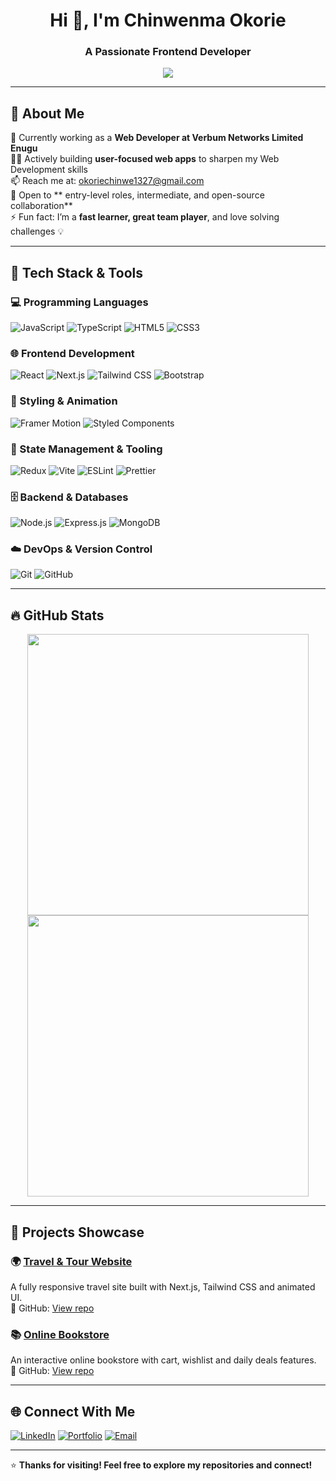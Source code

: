 <h1 align="center">Hi 👋, I'm Chinwenma Okorie</h1>
<h3 align="center">A Passionate Frontend Developer</h3>

<p align="center">
  <a href="https://github.com/your-github-username">
    <img src="https://readme-typing-svg.herokuapp.com?font=Fira+Code&size=22&pause=1000&color=00BFFF&center=true&vCenter=true&width=440&height=45&lines=Frontend+Developer;User+Interface+Designer">
  </a>
</p>

---

## 🚀 About Me
💼 Currently working as a **Web Developer at Verbum Networks Limited Enugu**  
👨‍💻 Actively building **user-focused web apps** to sharpen my Web Development skills  
📫 Reach me at: [okoriechinwe1327@gmail.com](mailto:okoriechinwe1327@gmail.com)  
👀 Open to ** entry-level roles, intermediate, and open-source collaboration**  
⚡ Fun fact: I’m a **fast learner, great team player**, and love solving challenges 💡  

---

## 🌟 Tech Stack & Tools

### 💻 Programming Languages
![JavaScript](https://img.shields.io/badge/JavaScript-F7DF1E?style=for-the-badge&logo=javascript&logoColor=black)
![TypeScript](https://img.shields.io/badge/TypeScript-007ACC?style=for-the-badge&logo=typescript&logoColor=white)
![HTML5](https://img.shields.io/badge/HTML5-E34F26?style=for-the-badge&logo=html5&logoColor=white)
![CSS3](https://img.shields.io/badge/CSS3-1572B6?style=for-the-badge&logo=css3&logoColor=white)

### 🌐 Frontend Development
![React](https://img.shields.io/badge/React-61DAFB?style=for-the-badge&logo=react&logoColor=black)
![Next.js](https://img.shields.io/badge/Next.js-000000?style=for-the-badge&logo=nextdotjs&logoColor=white)
![Tailwind CSS](https://img.shields.io/badge/TailwindCSS-06B6D4?style=for-the-badge&logo=tailwindcss&logoColor=white)
![Bootstrap](https://img.shields.io/badge/Bootstrap-7952B3?style=for-the-badge&logo=bootstrap&logoColor=white)

### 🎨 Styling & Animation
![Framer Motion](https://img.shields.io/badge/Framer--Motion-EF476F?style=for-the-badge&logo=framer&logoColor=white)
![Styled Components](https://img.shields.io/badge/Styled--Components-DB7093?style=for-the-badge&logo=styled-components&logoColor=white)

### 🧠 State Management & Tooling
![Redux](https://img.shields.io/badge/Redux-764ABC?style=for-the-badge&logo=redux&logoColor=white)
![Vite](https://img.shields.io/badge/Vite-646CFF?style=for-the-badge&logo=vite&logoColor=white)
![ESLint](https://img.shields.io/badge/ESLint-4B32C3?style=for-the-badge&logo=eslint&logoColor=white)
![Prettier](https://img.shields.io/badge/Prettier-F7B93E?style=for-the-badge&logo=prettier&logoColor=black)

### 🗄️ Backend & Databases
![Node.js](https://img.shields.io/badge/Node.js-339933?style=for-the-badge&logo=node.js&logoColor=white)
![Express.js](https://img.shields.io/badge/Express.js-000000?style=for-the-badge&logo=express&logoColor=white)
![MongoDB](https://img.shields.io/badge/MongoDB-4EA94B?style=for-the-badge&logo=mongodb&logoColor=white)

### ☁️ DevOps & Version Control
![Git](https://img.shields.io/badge/Git-F05032?style=for-the-badge&logo=git&logoColor=white)
![GitHub](https://img.shields.io/badge/GitHub-181717?style=for-the-badge&logo=github&logoColor=white)

---

## 🔥 GitHub Stats  
<p align="center">
  <img src="https://github-readme-stats.vercel.app/api?username=your-github-username&show_icons=true&theme=tokyonight&include_all_commits=true" width="450px"/>
  <img src="https://github-readme-streak-stats.herokuapp.com/?user=your-github-username&theme=tokyonight" width="450px"/>
</p>

---

## 🧩 Projects Showcase

### 🌍 [Travel & Tour Website](https://your-travel-app.vercel.app)  
A fully responsive travel site built with Next.js, Tailwind CSS and animated UI.  
🔗 GitHub: [View repo](https://github.com/your-github-username/travel-app)

### 📚 [Online Bookstore](https://your-bookstore.vercel.app)  
An interactive online bookstore with cart, wishlist and daily deals features.  
🔗 GitHub: [View repo](https://github.com/your-github-username/bookstore)

---

## 🌐 Connect With Me  
[![LinkedIn](https://img.shields.io/badge/LinkedIn-0077B5.svg?style=for-the-badge&logo=linkedin&logoColor=white)](https://linkedin.com/in/your-linkedin)
[![Portfolio](https://img.shields.io/badge/Portfolio-FF5722.svg?style=for-the-badge&logo=web&logoColor=white)](https://your-portfolio-link.vercel.app)
[![Email](https://img.shields.io/badge/Gmail-D14836.svg?style=for-the-badge&logo=gmail&logoColor=white)](mailto:okoriechinwe1327@gmail.com)

---

⭐ **Thanks for visiting! Feel free to explore my repositories and connect!**
